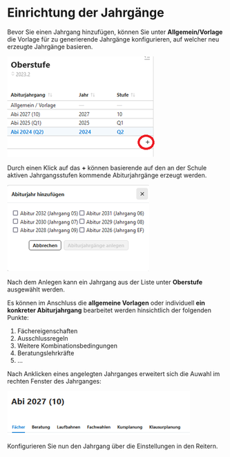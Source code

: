 # Einrichtung der Jahrgänge
Bevor Sie einen Jahrgang hinzufügen, können Sie unter **Allgemein/Vorlage** die Vorlage für zu generierende Jahrgänge konfigurieren, auf welcher neu erzeugte Jahrgänge basieren.

![Jahrgang mit einem Klick auf das + anlegen.](./graphics/SVWS_Oberstufe_Jahrganganlegen_1.png "Ein Klick auf das + legt einen neuen Jahrgang an.")

Durch einen Klick auf das **+** können basierende auf den an der Schule aktiven Jahrgangsstufen kommende Abiturjahrgänge erzeugt werden.

![Fügen Sie einen neuen Abiturjahrgang basierend auf den Jahrgängen in ihrer Schule hinzu.](./graphics/SVWS_Oberstufe_Jahrganganlegen_2.png "Wählen Sie einen oder mehrere neue Abiturjahrgänge an.")

Nach dem Anlegen kann ein Jahrgang aus der Liste unter **Oberstufe** ausgewählt werden.

Es können im Anschluss die **allgemeine Vorlagen** oder individuell **ein konkreter Abiturjahrgang** bearbeitet werden hinsichtlich der folgenden Punkte:
1. Fächereigenschaften
2. Ausschlussregeln
3. Weitere Kombinationsbedingungen
4. Beratungslehrkräfte
5. ...

Nach Anklicken eines angelegten Jahrganges erweitert sich die Auwahl im rechten Fenster des Jahrganges:

![Konfigurieren Sie einen angelegten Jahrgang über die Reiter.](./graphics/SVWS_Oberstufe_Uebersicht_1.png "Über die Reiter lässt sich ein gewählter Jahrgang konfigurieren.")

Konfigurieren Sie nun den Jahrgang über die Einstellungen in den Reitern.